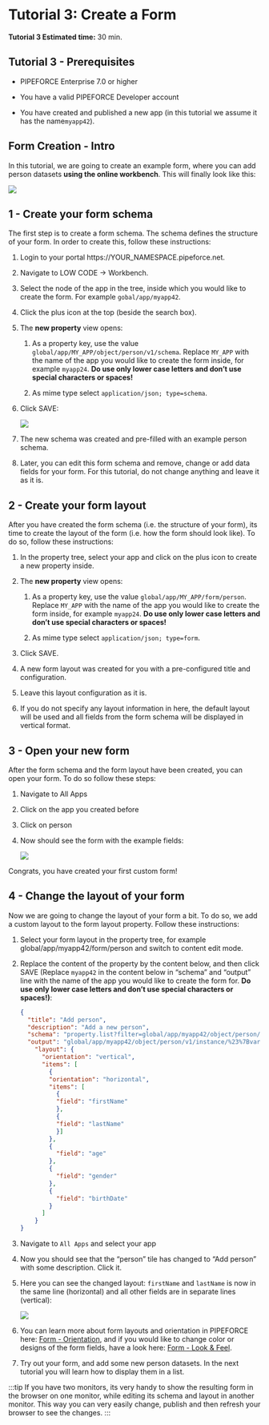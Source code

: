# Tutorial 3: Create a Form

**Tutorial 3 Estimated time:** 30 min.

## Tutorial 3 - Prerequisites

*   PIPEFORCE Enterprise 7.0 or higher
    
*   You have a valid PIPEFORCE Developer account
    
*   You have created and published a new app (in this tutorial we assume it has the name`myapp42`).

## Form Creation - Intro

In this tutorial, we are going to create an example form, where you can add person datasets **using the online workbench**. This will finally look like this:

![](../img/grafik-20210720-140139.png)

## 1 - Create your form schema

The first step is to create a form schema. The schema defines the structure of your form. In order to create this, follow these instructions:

1.  Login to your portal https://YOUR\_NAMESPACE.pipeforce.net.
    
2.  Navigate to LOW CODE → Workbench.
    
3.  Select the node of the app in the tree, inside which you would like to create the form. For example `gobal/app/myapp42`.
    
4.  Click the plus icon at the top (beside the search box).
    
5.  The **new property** view opens:
    
    1.  As a property key, use the value `global/app/MY_APP/object/person/v1/schema`. Replace `MY_APP` with the name of the app you would like to create the form inside, for example `myapp24`. **Do use only lower case letters and don’t use special characters or spaces!**
        
    2.  As mime type select `application/json; type=schema`.
        
6.  Click SAVE:  
    
    ![](../img/grafik-20210720-131608.png)
7.  The new schema was created and pre-filled with an example person schema.
    
8.  Later, you can edit this form schema and remove, change or add data fields for your form. For this tutorial, do not change anything and leave it as it is.
    

## 2 - Create your form layout

After you have created the form schema (i.e. the structure of your form), its time to create the layout of the form (i.e. how the form should look like). To do so, follow these instructions:

1.  In the property tree, select your app and click on the plus icon to create a new property inside.
    
2.  The **new property** view opens:
    
    1.  As a property key, use the value `global/app/MY_APP/form/person`. Replace `MY_APP` with the name of the app you would like to create the form inside, for example `myapp24`. **Do use only lower case letters and don’t use special characters or spaces!**
        
    2.  As mime type select `application/json; type=form`.
        
3.  Click SAVE.
    
4.  A new form layout was created for you with a pre-configured title and configuration.
    
5.  Leave this layout configuration as it is.
    
6.  If you do not specify any layout information in here, the default layout will be used and all fields from the form schema will be displayed in vertical format.
    

## 3 - Open your new form

After the form schema and the form layout have been created, you can open your form. To do so follow these steps:

1.  Navigate to All Apps
    
2.  Click on the app you created before
    
3.  Click on person
    
4.  Now should see the form with the example fields:  
    
    ![](../img/grafik-20210720-140250.png)

Congrats, you have created your first custom form!

## 4 - Change the layout of your form

Now we are going to change the layout of your form a bit. To do so, we add a custom layout to the form layout property. Follow these instructions:

1.  Select your form layout in the property tree, for example global/app/myapp42/form/person and switch to content edit mode.
    
2.  Replace the content of the property by the content below, and then click SAVE (Replace `myapp42` in the content below in “schema” and “output” line with the name of the app you would like to create the form for. **Do use only lower case letters and don’t use special characters or spaces!)**:
    
    ```json
    {
      "title": "Add person",
      "description": "Add a new person",
      "schema": "property.list?filter=global/app/myapp42/object/person/v1/schema",
      "output": "global/app/myapp42/object/person/v1/instance/%23%7Bvar.property.uuid%7D",
        "layout": {
          "orientation": "vertical",
          "items": [
            {
            "orientation": "horizontal",
            "items": [
              {
              "field": "firstName"
              },
              {
              "field": "lastName"
              }]
            },
            {
              "field": "age"
            },
            {
              "field": "gender"
            },
            {
              "field": "birthDate"
            }
          ]
        }
    }
    ```
    
3.  Navigate to `All Apps` and select your app
    
4.  Now you should see that the “person” tile has changed to “Add person” with some description. Click it.
    
5.  Here you can see the changed layout: `firstName` and `lastName` is now in the same line (horizontal) and all other fields are in separate lines (vertical):  
    
    ![](../img/grafik-20210720-140139.png)
6.  You can learn more about form layouts and orientation in PIPEFORCE here: [Form - Orientation](../guides/forms/forms-orientation), and if you would like to change color or designs of the form fields, have a look here: [Form - Look & Feel](../guides/forms/forms-lookandfeel).
    
7.  Try out your form, and add some new person datasets. In the next tutorial you will learn how to display them in a list.
    

:::tip 
If you have two monitors, its very handy to show the resulting form in the browser on one monitor, while editing its schema and layout in another monitor. This way you can very easily change, publish and then refresh your browser to see the changes.
:::
